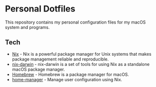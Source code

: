 # Personal Dotfiles

This repository contains my personal configuration files for my macOS system and programs.

## Tech
- [Nix](https://nixos.org/) - Nix is a powerful package manager for Unix systems that makes package management reliable and reproducible.
- [nix-darwin](https://github.com/LnL7/nix-darwin) - nix-darwin is a set of tools for using Nix as a standalone macOS package manager.
- [Homebrew](https://brew.sh/) - Homebrew is a package manager for macOS.
- [home-manager](https://github.com/nix-community/home-manager) - Manage user configuration using Nix.
